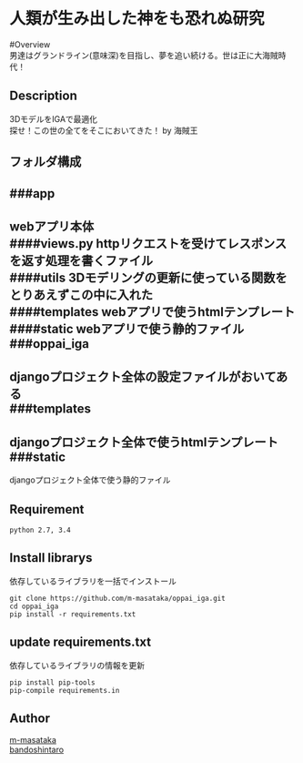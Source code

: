 人類が生み出した神をも恐れぬ研究
====

#Overview  
男達はグランドライン(意味深)を目指し、夢を追い続ける。世は正に大海賊時代！  

## Description
3DモデルをIGAで最適化  
探せ！この世の全てをそこにおいてきた！ by 海賊王  

## フォルダ構成
###app
---
webアプリ本体    
####views.py
httpリクエストを受けてレスポンスを返す処理を書くファイル  
####utils
3Dモデリングの更新に使っている関数をとりあえずこの中に入れた  
####templates
webアプリで使うhtmlテンプレート  
####static
webアプリで使う静的ファイル  
###oppai_iga
---
djangoプロジェクト全体の設定ファイルがおいてある  
###templates
---
djangoプロジェクト全体で使うhtmlテンプレート  
###static
---
djangoプロジェクト全体で使う静的ファイル  
## Requirement
    python 2.7, 3.4  

## Install librarys
依存しているライブラリを一括でインストール  

    git clone https://github.com/m-masataka/oppai_iga.git  
    cd oppai_iga  
    pip install -r requirements.txt  

## update requirements.txt
依存しているライブラリの情報を更新  

    pip install pip-tools  
    pip-compile requirements.in  

## Author
[m-masataka](https://github.com/m-masataka)  
[bandoshintaro](https://github.com/bandoshintaro)

